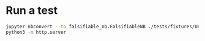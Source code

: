 # Run a test

```bash
jupyter nbconvert --to falsifiable_nb.FalsifiableNB ./tests/fixtures/Untitled.ipynb
python3 -m http.server
```

